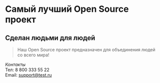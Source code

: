 # Самый лучший Open Source проект

## Сделан людьми для людей

> Наш Open Source проект предназначен для объединения людей со всего мира!

_Контакты_  
Тел: 8 800 333 55 22  
Email: support@test.ru
